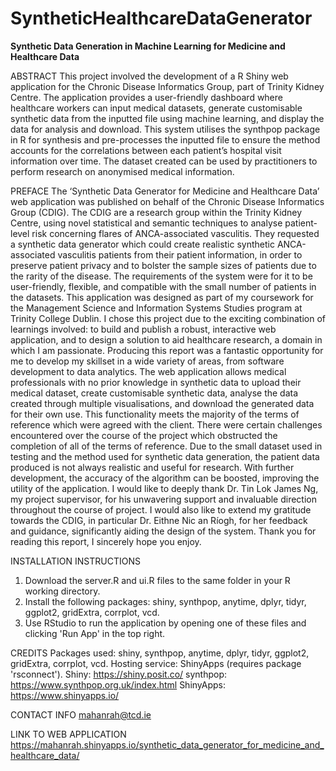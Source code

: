 # SyntheticHealthcareDataGenerator
**Synthetic Data Generation in Machine Learning for Medicine and Healthcare Data**

ABSTRACT
This project involved the development of a R Shiny web application for the Chronic Disease Informatics Group, part of Trinity Kidney Centre. The application provides a user-friendly dashboard where healthcare workers can input medical datasets, generate customisable synthetic data from the inputted file using machine learning, and display the data for analysis and download. This system utilises the synthpop package in R for synthesis and pre-processes the inputted file to ensure the method accounts for the correlations between each patient’s hospital visit information over time. The dataset created can be used by practitioners to perform research on anonymised medical information. 

PREFACE
The ‘Synthetic Data Generator for Medicine and Healthcare Data’ web application was published on behalf of the Chronic Disease Informatics Group (CDIG). The CDIG are a research group within the Trinity Kidney Centre, using novel statistical and semantic techniques to analyse patient-level risk concerning flares of ANCA-associated vasculitis. They requested a synthetic data generator which could create realistic synthetic ANCA-associated vasculitis patients from their patient information, in order to preserve patient privacy and to bolster the sample sizes of patients due to the rarity of the disease. The requirements of the system were for it to be user-friendly, flexible, and compatible with the small number of patients in the datasets. 
This application was designed as part of my coursework for the Management Science and Information Systems Studies program at Trinity College Dublin. I chose this project due to the exciting combination of learnings involved: to build and publish a robust, interactive web application, and to design a solution to aid healthcare research, a domain in which I am passionate. Producing this report was a fantastic opportunity for me to develop my skillset in a wide variety of areas, from software development to data analytics.
The web application allows medical professionals with no prior knowledge in synthetic data to upload their medical dataset, create customisable synthetic data, analyse the data created through multiple visualisations, and download the generated data for their own use. This functionality meets the majority of the terms of reference which were agreed with the client. 
There were certain challenges encountered over the course of the project which obstructed the completion of all of the terms of reference. Due to the small dataset used in testing and the method used for synthetic data generation, the patient data produced is not always realistic and useful for research. With further development, the accuracy of the algorithm can be boosted, improving the utility of the application.
I would like to deeply thank Dr. Tin Lok James Ng, my project supervisor, for his unwavering support and invaluable direction throughout the course of project. I would also like to extend my gratitude towards the CDIG, in particular Dr. Eithne Nic an Ríogh, for her feedback and guidance, significantly aiding the design of the system. Thank you for reading this report, I sincerely hope you enjoy.

INSTALLATION INSTRUCTIONS
1. Download the server.R and ui.R files to the same folder in your R working directory.
2. Install the following packages: shiny, synthpop, anytime, dplyr, tidyr, ggplot2, gridExtra, corrplot, vcd.
3. Use RStudio to run the application by opening one of these files and clicking 'Run App' in the top right.

CREDITS
Packages used: shiny, synthpop, anytime, dplyr, tidyr, ggplot2, gridExtra, corrplot, vcd.
Hosting service: ShinyApps (requires package 'rsconnect').
Shiny: https://shiny.posit.co/
synthpop: https://www.synthpop.org.uk/index.html
ShinyApps: https://www.shinyapps.io/

CONTACT INFO
mahanrah@tcd.ie

LINK TO WEB APPLICATION
https://mahanrah.shinyapps.io/synthetic_data_generator_for_medicine_and_healthcare_data/ 

